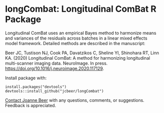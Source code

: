 # longCombat: Longitudinal ComBat R Package

Longitudinal ComBat uses an empirical Bayes method to harmonize means and variances of the residuals across batches in a linear mixed effects model framework. Detailed methods are described in the manuscript: 

Beer JC, Tustison NJ, Cook PA, Davatzikos C, Sheline YI, Shinohara RT, Linn KA. (2020) Longitudinal ComBat: A method for harmonizing longitudinal multi-scanner imaging data. NeuroImage. In press. https://doi.org/10.1016/j.neuroimage.2020.117129.

Install package with: 
```{r, include=FALSE}
install.packages("devtools")
devtools::install_github("jcbeer/longCombat")
```

[Contact Joanne Beer](mailto:joanne.beer@pennmedicine.upenn.edu?subject=[GitHub]%20longCombat) with any questions, comments, or suggestions. Feedback is appreciated. 